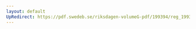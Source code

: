 ```yaml
---
layout: default
UpRedirect: https://pdf.swedeb.se/riksdagen-volumeG-pdf/199394/reg_199394/reg_199394_0119.pdf
---
```

